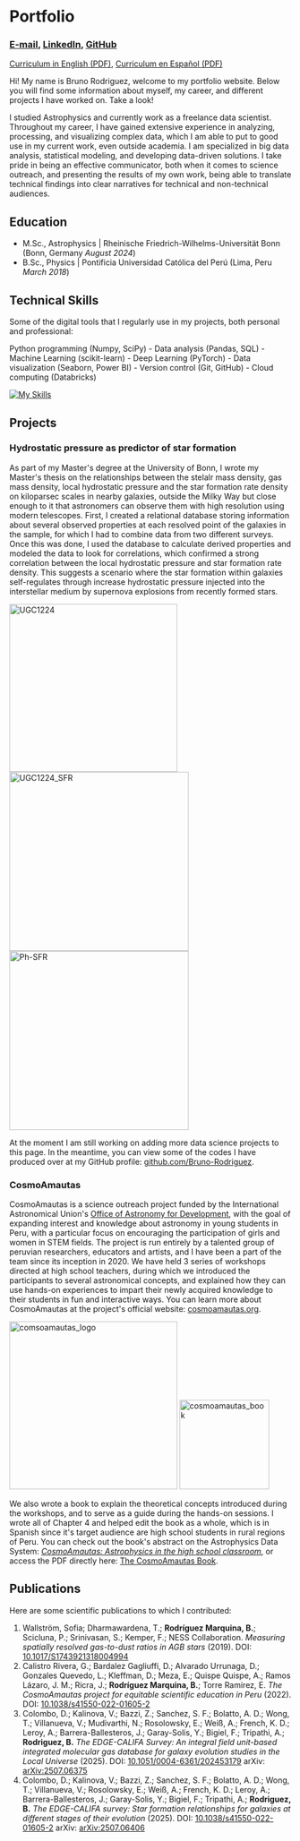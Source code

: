 # Portfolio

### [E-mail](mailto:rodriguez.bruno@pucp.pe), [LinkedIn](https://www.linkedin.com/in/bruno-cesar-rodriguez/), [GitHub](https://github.com/Bruno-Rodriguez)

[Curriculum in English (PDF)](https://Bruno-Rodriguez.github.io/portfolio/CV_Bruno_Rodriguez_2025_English.pdf), [Curriculum en Español (PDF)](https://Bruno-Rodriguez.github.io/portfolio/CV_Bruno_Rodriguez_2025_Español.pdf)

Hi! My name is Bruno Rodriguez, welcome to my portfolio website. Below you will find some information about myself, my career, and different projects I have worked on. Take a look!

I studied Astrophysics and currently work as a freelance data scientist. Throughout my career, I have gained extensive experience in analyzing, processing, and visualizing complex data, which I am able to put to good use in my current work, even outside academia. I am specialized in big data analysis, statistical modeling, and developing data-driven solutions. I take pride in being an effective communicator, both when it comes to science outreach, and presenting the results of my own work, being able to translate technical findings into clear narratives for technical and non-technical audiences.

## Education					       		
- M.Sc., Astrophysics	| Rheinische Friedrich-Wilhelms-Universität Bonn (Bonn, Germany _August 2024_)
- B.Sc., Physics | Pontificia Universidad Católica del Perú (Lima, Peru _March 2018_)

## Technical Skills
Some of the digital tools that I regularly use in my projects, both personal and professional:

Python programming (Numpy, SciPy) - Data analysis (Pandas, SQL) - Machine Learning (scikit-learn) - Deep Learning (PyTorch) - Data visualization (Seaborn, Power BI) - Version control (Git, GitHub) - Cloud computing (Databricks)

[![My Skills](https://skillicons.dev/icons?i=py,postgres,anaconda,pytorch,sklearn,vscode,git,github,latex&theme=light)](https://skillicons.dev)

## Projects

### Hydrostatic pressure as predictor of star formation
As part of my Master's degree at the University of Bonn, I wrote my Master's thesis on the relationships between the stelalr mass density, gas mass density, local hydrostatic pressure and the star formation rate density on kiloparsec scales in nearby galaxies, outside the Milky Way but close enough to it that astronomers can observe them with high resolution using modern telescopes. First, I created a relational database storing information about several observed properties at each resolved point of the galaxies in the sample, for which I had to combine data from two different surveys. Once this was done, I used the database to calculate derived properties and modeled the data to look for correlations, which confirmed a strong correlation between the local hydrostatic pressure and star formation rate density. This suggests a scenario where the star formation within galaxies self-regulates through increase hydrostatic pressure injected into the interstellar medium by supernova explosions from recently formed stars.

<img title="UGC1224" src="/portfolio/assets/UGC12224_SDSS.png" width="300"> <img title="UGC1224_SFR" src="/portfolio/assets/UGC12224_SSFR.png" width="320"> <img title="Ph-SFR" src="/portfolio/assets/Ph-SFR_types.png" width="320">
<!--
![UGC1224](/assets/UGC12224_SDSS.png) ![SFR](/assets/UGC12224_SSFR.png) ![Ph-SFR](/assets/Ph-SFR_types.png)
-->

At the moment I am still working on adding more data science projects to this page. In the meantime, you can view some of the codes I have produced over at my GitHub profile: [github.com/Bruno-Rodriguez](https://github.com/Bruno-Rodriguez).

### CosmoAmautas

CosmoAmautas is a science outreach project funded by the International Astronomical Union's [Office of Astronomy for Development](https://astro4dev.org/), with the goal of expanding interest and knowledge about astronomy in young students in Peru, with a particular focus on encouraging the participation of girls and women in STEM fields. The project is run entirely by a talented group of peruvian researchers, educators and artists, and I have been a part of the team since its inception in 2020. We have held 3 series of workshops directed at high school teachers, during which we introduced the participants to several astronomical concepts, and explained how they can use hands-on experiences to impart their newly acquired knowledge to their students in fun and interactive ways. You can learn more about CosmoAmautas at the project's official website: [cosmoamautas.org](https://www.cosmoamautas.org/).

<img title="comsoamautas_logo" src="/portfolio/assets/logo2.png" width="300"> <img title="cosmoamautas_book" src="/portfolio/assets/CA_book_cover.png" width="160">
<!--
![CA_logo](/assets/logo2.png) ![CA_book](/assets/CA_book_cover.png)
-->

We also wrote a book to explain the theoretical concepts introduced during the workshops, and to serve as a guide during the hands-on sessions. I wrote all of Chapter 4 and helped edit the book as a whole, which is in Spanish since it's target audience are high school students in rural regions of Peru. You can check out the book's abstract on the Astrophysics Data System: [_CosmoAmautas: Astrophysics in the high school classroom_](https://ui.adsabs.harvard.edu/abs/2021arXiv210911945C/abstract), or access the PDF directly here: [The CosmoAmautas Book](https://arxiv.org/pdf/2109.11945).

## Publications
Here are some scientific publications to which I contributed:

1. Wallström, Sofia; Dharmawardena, T.; **Rodríguez Marquina, B.**; Scicluna, P.; Srinivasan, S.; Kemper, F.; NESS Collaboration. _Measuring spatially resolved gas-to-dust ratios in AGB stars_ (2019). DOI: [10.1017/S1743921318004994](https://www.cambridge.org/core/journals/proceedings-of-the-international-astronomical-union/article/measuring-spatially-resolved-gastodust-ratios-in-agb-stars/735E39DA4DD01597A73FA2A077F06475)
2. Calistro Rivera, G.; Bardalez Gagliuffi, D.; Alvarado Urrunaga, D.; Gonzales Quevedo, L.; Kleffman, D.; Meza, E.; Quispe Quispe, A.; Ramos Lázaro, J. M.; Ricra, J.; **Rodríguez Marquina, B.**; Torre Ramirez, E. _The CosmoAmautas project for equitable scientific education in Peru_ (2022). DOI: [10.1038/s41550-022-01605-2](https://www.nature.com/articles/s41550-022-01605-2)
3. Colombo, D.; Kalinova, V.; Bazzi, Z.; Sanchez, S. F.; Bolatto, A. D.; Wong, T.; Villanueva, V.; Mudivarthi, N.; Rosolowsky, E.; Weiß, A.; French, K. D.; Leroy, A.; Barrera-Ballesteros, J.; Garay-Solis, Y.; Bigiel, F.; Tripathi, A.; **Rodriguez, B.** _The EDGE-CALIFA Survey: An integral field unit-based integrated molecular gas database for galaxy evolution studies in the Local Universe_ (2025). DOI: [10.1051/0004-6361/202453179](https://www.aanda.org/articles/aa/full_html/2025/07/aa53179-24/aa53179-24.html) arXiv: [arXiv:2507.06375](https://arxiv.org/abs/2507.06375)
4. Colombo, D.; Kalinova, V.; Bazzi, Z.; Sanchez, S. F.; Bolatto, A. D.; Wong, T.; Villanueva, V.; Rosolowsky, E.; Weiß, A.; French, K. D.; Leroy, A.; Barrera-Ballesteros, J.; Garay-Solis, Y.; Bigiel, F.; Tripathi, A.; **Rodriguez, B.** _The EDGE-CALIFA survey: Star formation relationships for galaxies at different stages of their evolution_ (2025). DOI: [10.1038/s41550-022-01605-2](https://www.aanda.org/articles/aa/full_html/2025/07/aa53217-24/aa53217-24.html) arXiv: [arXiv:2507.06406](https://arxiv.org/abs/2507.06406)
